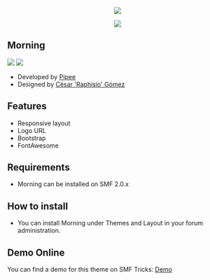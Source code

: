  <p align="center">
    <img src="https://smftricks.com/logos/logo.png">
 </p>
  <p align="center">
    <img src="https://custom.simplemachines.org/index.php?action=download;theme=2872;attach=251151;image">
 </p>
 
## Morning
<img src="https://img.shields.io/badge/SMF-2.0-996ee1?style=flat-square"> <img src="https://img.shields.io/badge/Responsive-Yes-6e97e1?style=flat-square">

* Developed by [Pipee](https://github.com/FelipeVa)
* Designed by [César 'Raphisio' Gómez](https://github.com/raphisio)

## Features
- Responsive layout
- Logo URL
- Bootstrap
- FontAwesome

## Requirements
* Morning can be installed on SMF 2.0.x

## How to install
* You can install Morning under Themes and Layout in your forum administration.

## Demo Online
You can find a demo for this theme on SMF Tricks: [Demo](http://demo.smftricks.com/index.php?theme=96)
